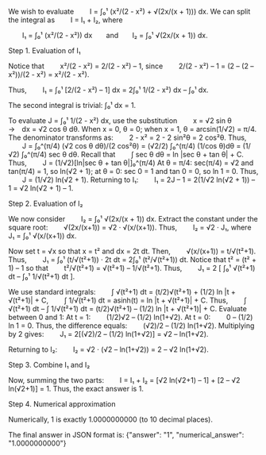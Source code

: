 We wish to evaluate
  I = ∫₀¹ (x²/(2 - x²) + √(2x/(x + 1))) dx.
We can split the integral as
  I = I₁ + I₂,
where

  I₁ = ∫₀¹ (x²/(2 - x²)) dx  and  I₂ = ∫₀¹ √(2x/(x + 1)) dx.

Step 1. Evaluation of I₁

Notice that
  x²/(2 - x²) = 2/(2 - x²) – 1,
since
  2/(2 - x²) – 1 = (2 – (2 – x²))/(2 - x²) = x²/(2 - x²).

Thus,
  I₁ = ∫₀¹ [2/(2 - x²) – 1] dx = 2∫₀¹ 1/(2 - x²) dx – ∫₀¹ dx.

The second integral is trivial: ∫₀¹ dx = 1.

To evaluate J = ∫₀¹ 1/(2 - x²) dx, use the substitution
  x = √2 sin θ  → dx = √2 cos θ dθ.
When x = 0, θ = 0; when x = 1, θ = arcsin(1/√2) = π/4.
The denominator transforms as:
  2 - x² = 2 - 2 sin²θ = 2 cos²θ.
Thus,
  J = ∫₀^(π/4) (√2 cos θ dθ)/(2 cos²θ) = (√2/2) ∫₀^(π/4) (1/cos θ)dθ = (1/√2) ∫₀^(π/4) sec θ dθ.
Recall that
  ∫ sec θ dθ = ln |sec θ + tan θ| + C.
Thus,
  J = (1/√2)[ln|sec θ + tan θ|]₀^(π/4)
At θ = π/4: sec(π/4) = √2 and tan(π/4) = 1, so ln(√2 + 1);
at θ = 0: sec 0 = 1 and tan 0 = 0, so ln 1 = 0.
Thus,
  J = (1/√2) ln(√2 + 1).
Returning to I₁:
  I₁ = 2J – 1 = 2(1/√2 ln(√2 + 1)) – 1 = √2 ln(√2 + 1) – 1.

Step 2. Evaluation of I₂

We now consider
  I₂ = ∫₀¹ √(2x/(x + 1)) dx.
Extract the constant under the square root:
  √(2x/(x+1)) = √2 · √(x/(x+1)).
Thus,
  I₂ = √2 · J₁, where J₁ = ∫₀¹ √(x/(x+1)) dx.

Now set t = √x so that x = t² and dx = 2t dt. Then,
  √(x/(x+1)) = t/√(t²+1).
Thus,
  J₁ = ∫₀¹ (t/√(t²+1)) · 2t dt = 2∫₀¹ (t²/√(t²+1)) dt.
Notice that t² = (t² + 1) – 1 so that
  t²/√(t²+1) = √(t²+1) – 1/√(t²+1).
Thus,
  J₁ = 2 [ ∫₀¹ √(t²+1) dt – ∫₀¹ 1/√(t²+1) dt ].

We use standard integrals:
  ∫ √(t²+1) dt = (t/2)√(t²+1) + (1/2) ln |t + √(t²+1)| + C,
  ∫ 1/√(t²+1) dt = asinh(t) = ln |t + √(t²+1)| + C.
Thus,
  ∫ √(t²+1) dt – ∫ 1/√(t²+1) dt = (t/2)√(t²+1) – (1/2) ln |t + √(t²+1)| + C.
Evaluate between 0 and 1:
At t = 1:
  (1/2)√2 – (1/2) ln(1+√2).
At t = 0:
  0 – (1/2) ln 1 = 0.
Thus, the difference equals:
  (√2)/2 – (1/2) ln(1+√2).
Multiplying by 2 gives:
  J₁ = 2[(√2)/2 – (1/2) ln(1+√2)] = √2 – ln(1+√2).

Returning to I₂:
  I₂ = √2 · (√2 – ln(1+√2)) = 2 – √2 ln(1+√2).

Step 3. Combine I₁ and I₂

Now, summing the two parts:
  I = I₁ + I₂ = [√2 ln(√2+1) – 1] + [2 – √2 ln(√2+1)] = 1.
Thus, the exact answer is 1.

Step 4. Numerical approximation

Numerically, 1 is exactly 1.0000000000 (to 10 decimal places).

The final answer in JSON format is:
{"answer": "1", "numerical_answer": "1.0000000000"}